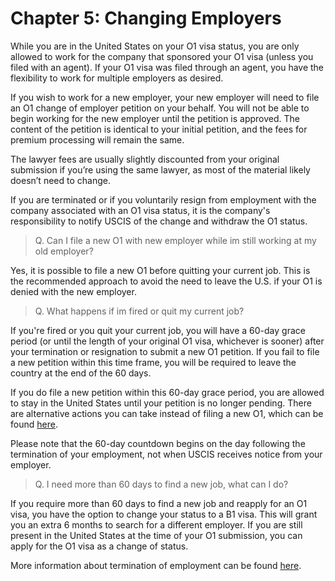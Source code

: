 # Chapter 5: Changing Employers

While you are in the United States on your O1 visa status, you are only allowed to work for the company that sponsored your O1 visa (unless you filed with an agent). If your O1 visa was filed through an agent, you have the flexibility to work for multiple employers as desired. 

If you wish to work for a new employer, your new employer will need to file an O1 change of employer petition on your behalf. You will not be able to begin working for the new employer until the petition is approved. The content of the petition is identical to your initial petition, and the fees for premium processing will remain the same.

The lawyer fees are usually slightly discounted from your original submission if you’re using the same lawyer, as most of the material likely doesn’t need to change. 

If you are terminated or if you voluntarily resign from employment with the company associated with an O1 visa status, it is the company's responsibility to notify USCIS of the change and withdraw the O1 status.  

> Q. Can I file a new O1 with new employer while im still working at my old employer? 

Yes, it is possible to file a new O1 before quitting your current job. This is the recommended approach to avoid the need to leave the U.S. if your O1 is denied with the new employer.

> Q. What happens if im fired or quit my current job?

If you're fired or you quit your current job, you will have a 60-day grace period (or until the length of your original O1 visa, whichever is sooner) after your termination or resignation to submit a new O1 petition. If you fail to file a new petition within this time frame, you will be required to leave the country at the end of the 60 days.

If you do file a new petition within this 60-day grace period, you are allowed to stay in the United States until your petition is no longer pending. There are alternative actions you can take instead of filing a new O1, which can be found [here](https://www.uscis.gov/working-in-the-united-states/information-for-employers-and-employees/options-for-nonimmigrant-workers-following-termination-of-employment).

Please note that the 60-day countdown begins on the day following the termination of your employment, not when USCIS receives notice from your employer.

> Q. I need more than 60 days to find a new job, what can I do? 

If you require more than 60 days to find a new job and reapply for an O1 visa, you have the option to change your status to a B1 visa. This will grant you an extra 6 months to search for a different employer. If you are still present in the United States at the time of your O1 submission, you can apply for the O1 visa as a change of status.

More information about termination of employment can be found [here](https://www.uscis.gov/working-in-the-united-states/information-for-employers-and-employees/options-for-nonimmigrant-workers-following-termination-of-employment).